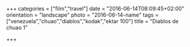 +++
categories = ["film","travel"]
date = "2016-06-14T08:09:45+02:00"
orientation = "landscape"
photo = "2016-06-14-name"
tags = ["venezuela","chuao","diablos","kodak","ektar 100"]
title = "Diablos de chuao 1"

+++
